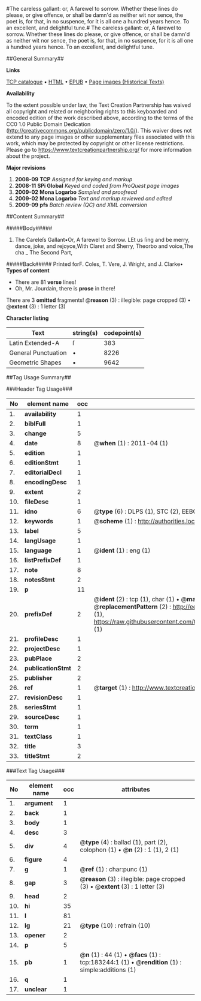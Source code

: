 #The careless gallant: or, A farewel to sorrow. Whether these lines do please, or give offence, or shall be damn'd as neither wit nor sence, the poet is, for that, in no suspence, for it is all one a hundred years hence. To an excellent, and delightful tune.#
The careless gallant: or, A farewel to sorrow. Whether these lines do please, or give offence, or shall be damn'd as neither wit nor sence, the poet is, for that, in no suspence, for it is all one a hundred years hence. To an excellent, and delightful tune.

##General Summary##

**Links**

[TCP catalogue](http://www.ota.ox.ac.uk/tcp/)  • 
[HTML](http://tei.it.ox.ac.uk/tcp/Texts-HTML/free/B03/B03820.html)  • 
[EPUB](http://tei.it.ox.ac.uk/tcp/Texts-EPUB/free/B03/B03820.epub) • 
[Page images (Historical Texts)](https://historicaltexts.jisc.ac.uk/eebo-99887613e)

**Availability**

To the extent possible under law, the Text Creation Partnership has waived all copyright and related or neighboring rights to this keyboarded and encoded edition of the work described above, according to the terms of the CC0 1.0 Public Domain Dedication (http://creativecommons.org/publicdomain/zero/1.0/). This waiver does not extend to any page images or other supplementary files associated with this work, which may be protected by copyright or other license restrictions. Please go to https://www.textcreationpartnership.org/ for more information about the project.

**Major revisions**

1. __2008-09__ __TCP__ *Assigned for keying and markup*
1. __2008-11__ __SPi Global__ *Keyed and coded from ProQuest page images*
1. __2009-02__ __Mona Logarbo__ *Sampled and proofread*
1. __2009-02__ __Mona Logarbo__ *Text and markup reviewed and edited*
1. __2009-09__ __pfs__ *Batch review (QC) and XML conversion*

##Content Summary##

#####Body#####

1. The Careleſs Gallant▪Or, A farewel to Sorrow.
LEt us ſing and be merry, dance, joke, and rejoyce,With Claret and Sherry, Theorbo and voice,The cha
    _ The Second Part,

#####Back#####
Printed forF. Coles, T. Vere, J. Wright, and J. Clarke•
**Types of content**

  * There are 81 **verse** lines!
  * Oh, Mr. Jourdain, there is **prose** in there!

There are 3 **omitted** fragments! 
 @__reason__ (3) : illegible: page cropped (3)  •  @__extent__ (3) : 1 letter (3)

**Character listing**


|Text|string(s)|codepoint(s)|
|---|---|---|
|Latin Extended-A|ſ|383|
|General Punctuation|•|8226|
|Geometric Shapes|▪|9642|

##Tag Usage Summary##

###Header Tag Usage###

|No|element name|occ|attributes|
|---|---|---|---|
|1.|__availability__|1||
|2.|__biblFull__|1||
|3.|__change__|5||
|4.|__date__|8| @__when__ (1) : 2011-04 (1)|
|5.|__edition__|1||
|6.|__editionStmt__|1||
|7.|__editorialDecl__|1||
|8.|__encodingDesc__|1||
|9.|__extent__|2||
|10.|__fileDesc__|1||
|11.|__idno__|6| @__type__ (6) : DLPS (1), STC (2), EEBO-CITATION (1), PROQUEST (1), VID (1)|
|12.|__keywords__|1| @__scheme__ (1) : http://authorities.loc.gov/ (1)|
|13.|__label__|5||
|14.|__langUsage__|1||
|15.|__language__|1| @__ident__ (1) : eng (1)|
|16.|__listPrefixDef__|1||
|17.|__note__|8||
|18.|__notesStmt__|2||
|19.|__p__|11||
|20.|__prefixDef__|2| @__ident__ (2) : tcp (1), char (1)  •  @__matchPattern__ (2) : ([0-9\-]+):([0-9IVX]+) (1), (.+) (1)  •  @__replacementPattern__ (2) : http://eebo.chadwyck.com/downloadtiff?vid=$1&page=$2 (1), https://raw.githubusercontent.com/textcreationpartnership/Texts/master/tcpchars.xml#$1 (1)|
|21.|__profileDesc__|1||
|22.|__projectDesc__|1||
|23.|__pubPlace__|2||
|24.|__publicationStmt__|2||
|25.|__publisher__|2||
|26.|__ref__|1| @__target__ (1) : http://www.textcreationpartnership.org/docs/. (1)|
|27.|__revisionDesc__|1||
|28.|__seriesStmt__|1||
|29.|__sourceDesc__|1||
|30.|__term__|1||
|31.|__textClass__|1||
|32.|__title__|3||
|33.|__titleStmt__|2||


###Text Tag Usage###

|No|element name|occ|attributes|
|---|---|---|---|
|1.|__argument__|1||
|2.|__back__|1||
|3.|__body__|1||
|4.|__desc__|3||
|5.|__div__|4| @__type__ (4) : ballad (1), part (2), colophon (1)  •  @__n__ (2) : 1 (1), 2 (1)|
|6.|__figure__|4||
|7.|__g__|1| @__ref__ (1) : char:punc (1)|
|8.|__gap__|3| @__reason__ (3) : illegible: page cropped (3)  •  @__extent__ (3) : 1 letter (3)|
|9.|__head__|2||
|10.|__hi__|35||
|11.|__l__|81||
|12.|__lg__|21| @__type__ (10) : refrain (10)|
|13.|__opener__|2||
|14.|__p__|5||
|15.|__pb__|1| @__n__ (1) : 44 (1)  •  @__facs__ (1) : tcp:183244:1 (1)  •  @__rendition__ (1) : simple:additions (1)|
|16.|__q__|1||
|17.|__unclear__|1||
